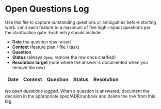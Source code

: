# Open Questions Log

Use this file to capture outstanding questions or ambiguities before starting work. Limit each feature to a maximum of five high-impact questions per the clarification gate. Each entry should include:

- **Date** the question was raised
- **Context** (feature plan / file / task)
- **Question**
- **Status** (always `Open`; remove the row once clarified)
- **Resolution target** (note where the answer is documented when you remove the row)

| Date | Context | Question | Status | Resolution |
|------|---------|----------|--------|------------|

_No open questions logged._
When a question is answered, document the decision in the appropriate spec/ADR/runbook and delete the row from this log.